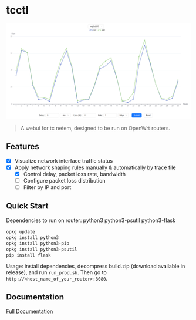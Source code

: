 # tcctl

![tcctl](./README.assets/tcctl.png)

> A webui for tc netem, designed to be run on OpenWrt routers.

## Features

- [x] Visualize network interface traffic status
- [x] Apply network shaping rules manually & automatically by trace file
    - [x] Control delay, packet loss rate, bandwidth
    - [ ] Configure packet loss distribution
    - [ ] Filter by IP and port

## Quick Start

Dependencies to run on router: python3 python3-psutil python3-flask

```
opkg update
opkg install python3
opkg install python3-pip
opkg install python3-psutil
pip install flask
```

Usage: install dependencies, decompress build.zip (download available in release),
and run `run_prod.sh`.
Then go to `http://<host_name_of_your_router>:8080`.

## Documentation

[Full Documentation](https://www.3drx.top/blog/gadgets/tcctl)
